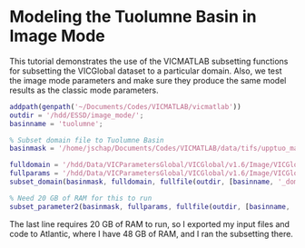 # Modeling the Tuolumne Basin in Image Mode

This tutorial demonstrates the use of the VICMATLAB subsetting functions for subsetting the VICGlobal dataset to a particular domain. Also, we test the image mode parameters and make sure they produce the same model results as the classic mode parameters.

```matlab
addpath(genpath('~/Documents/Codes/VICMATLAB/vicmatlab'))
outdir = '/hdd/ESSD/image_mode/';
basinname = 'tuolumne';

% Subset domain file to Tuolumne Basin
basinmask = '/home/jschap/Documents/Codes/VICMATLAB/data/tifs/upptuo_mask.tif';

fulldomain = '/hdd/Data/VICParametersGlobal/VICGlobal/v1.6/Image/VICGlobal_domain.nc';
fullparams = '/hdd/Data/VICParametersGlobal/VICGlobal/v1.6/Image/VICGlobal_params.nc';
subset_domain(basinmask, fulldomain, fullfile(outdir, [basinname, '_domain.nc']));

% Need 20 GB of RAM for this to run
subset_parameter2(basinmask, fullparams, fullfile(outdir, [basinname, '_params.nc']));
```

The last line requires 20 GB of RAM to run, so I exported my input files and code to Atlantic, where I have 48 GB of RAM, and I ran the subsetting there.